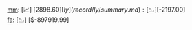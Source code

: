 [mm](record/mm/summary.md): [📈] [$2898.60]  
[ly](record/ly/summary.md): [📉] [$-2197.00]  
[fa](record/fa/summary.md): [📉] [$-897919.99]  
